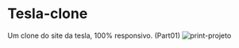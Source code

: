 # Tesla-clone
Um clone do site da tesla, 100% responsivo. (Part01)
![print-projeto](https://user-images.githubusercontent.com/82414367/137956424-b1423e12-b1fe-42a9-873c-1a1172d40226.png)
